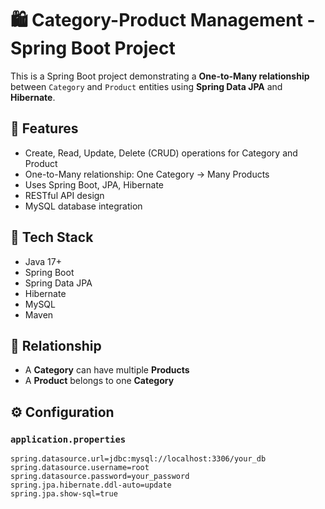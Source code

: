 # 🛍️ Category-Product Management - Spring Boot Project

This is a Spring Boot project demonstrating a **One-to-Many relationship** between `Category` and `Product` entities using **Spring Data JPA** and **Hibernate**.

## 🚀 Features

- Create, Read, Update, Delete (CRUD) operations for Category and Product
- One-to-Many relationship: One Category → Many Products
- Uses Spring Boot, JPA, Hibernate
- RESTful API design
- MySQL database integration

## 🧱 Tech Stack

- Java 17+
- Spring Boot
- Spring Data JPA
- Hibernate
- MySQL
- Maven

## 🔁 Relationship

- A **Category** can have multiple **Products**
- A **Product** belongs to one **Category**


## ⚙️ Configuration

### `application.properties`

```properties
spring.datasource.url=jdbc:mysql://localhost:3306/your_db
spring.datasource.username=root
spring.datasource.password=your_password
spring.jpa.hibernate.ddl-auto=update
spring.jpa.show-sql=true
